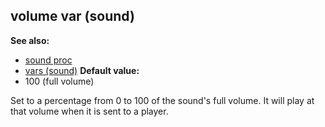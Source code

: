 ## volume var (sound)
**See also:**
+   [sound proc](/ref/proc/sound.md) 
+   [vars (sound)](/ref/sound/var.md) <!-- -->
**Default value:**
+   100 (full volume)


Set to a percentage from 0 to 100 of the sound\'s full volume.
It will play at that volume when it is sent to a player.
